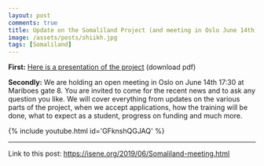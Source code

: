 ```yaml
---
layout: post
comments: true
title: Update on the Somaliland Project (and meeting in Oslo June 14th)
image: /assets/posts/shiikh.jpg
tags: [Somaliland]
---
```


**First:** [Here is a presentation of the project](/assets/posts/Operation_KAP.pdf) (download pdf)

**Secondly:** We are holding an open meeting in Oslo on June 14th 17:30 at Mariboes gate 8. You are invited to come for the recent news and to ask any question you like. We will cover everything from updates on the various parts of the project, when we accept applications, how the training will be done, what to expect as a student, progress on funding and much more.

{% include youtube.html id='GFknshQGJAQ' %}

---
Link to this post: <https://isene.org/2019/06/Somaliland-meeting.html>
